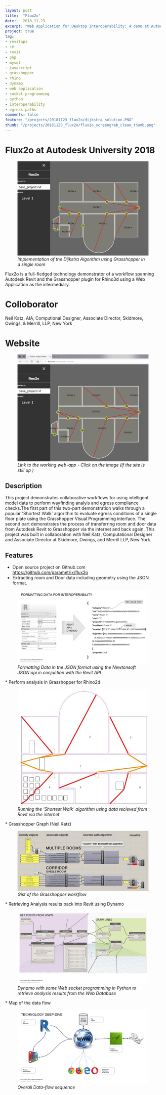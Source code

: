 ```yaml
---
layout: post
title:  "Flux2o"
date:   2018-11-23
excerpt: "Web Application for Desktop Interoperability: A demo at Autodesk University 2018, Las Vegas"
project: true
tag:
- revitapi
- c#
- revit
- php
- mysql
- javascript
- grasshopper
- rhino
- dynamo
- web application
- socket programming
- python
- interoperability
- egress paths
comments: false
feature: "/projects/20181123_flux2o/dijkstra_solution.PNG"
thumb: "/projects/20181123_flux2o/flux2o_screengrab_clean_thumb.png"
---
```


# Flux2o at Autodesk University 2018
<figure>
<a href="/projects/20181123_flux2o/dijkstra_solution.PNG"><img src="/projects/20181123_flux2o/flux2o_screengrab_clean.PNG"></a>
<figurecaption><i>Implementation of the Dijkstra Algorithm using Grasshopper in a single room</i></figurecaption>
</figure>
Flux2o is a full-fledged technology demonstrator of a workflow spanning Autodesk Revit and the Grasshopper plugin for Rhino3d using a Web Application as the intermediary.

# Colloborator
Neil Katz, AIA, Computional Designer, Associate Director, Skidmore, Owings, & Merrill, LLP, New York

# Website
<figure>
<a href="http://flux2o.ml"><img src="/projects/20181123_flux2o/flux2o_screengrab_browser.PNG"></a>
<figurecaption><i>Link to the working web-app - Click on the image  (if the site is still up )</i></figurecaption>
</figure>

## Description
This project demonstrates collaborative workflows for using intelligent model data to perform wayfinding analyis and egress compliance checks.The first part of this two-part demonstration walks through a popular 'Shortest Walk' algorithm to evaluate egress conditions of a single floor plate using the Grasshopper Visual Programming interface. The second part demonstrates the process of transferring room and door data from Autodesk Revit to Grasshopper via the internet and back again. 
This project was built in collaboration with Neil Katz, Computational Designer and Associate Director at Skidmore, Owings, and Merrill LLP, New York.

## Features
* Open source project on Github.com <a href="https://github.com/parametrix/flux2o">https://github.com/parametrix/flux2o</a>
* Extracting room and Door data including geometry using the JSON format.
<figure>
<a href="/projects/20181123_flux2o/data_formatting.png"><img src="/projects/20181123_flux2o/data_formatting.png"></a>
<figurecaption><i>Formatting Data in the JSON format using the Newtonsoft JSON api in conjuction with the Revit API</i></figurecaption>
</figure>
* Perform analysis in Grasshopper for Rhino2d
<figure>
<a href="/projects/20181123_flux2o/dijkstra_floorplate.PNG"><img src="/projects/20181123_flux2o/dijkstra_floorplate.PNG"></a>
<figurecaption><i>Running the 'Shortest Walk' algorithm using data recieved from Revit via the internet</i></figurecaption>
</figure>
* Grasshopper Graph (Neil Katz)
<figure>
<a href="/projects/20181123_flux2o/dijkstra_workflow.PNG"><img src="/projects/20181123_flux2o/dijkstra_workflow.PNG"></a>
<figurecaption><i>Gist of the Grasshopper workflow</i></figurecaption>
</figure>
* Retrieving Analysis results back into Revit using Dynamo
<figure>
<a href="/projects/20181123_flux2o/dynamo_retrival.png"><img src="/projects/20181123_flux2o/dynamo_retrival.png"></a>
<figurecaption><i>Dynamo with some Web socket programming in Python to retrieve analysis results from the Web Database</i></figurecaption>
</figure>
* Map of the data flow
<figure>
<a href="/projects/20181123_flux2o/data_flow.png"><img src="/projects/20181123_flux2o/data_flow.png"></a>
<figurecaption><i>Overall Data-flow sequence</i></figurecaption>
</figure>
